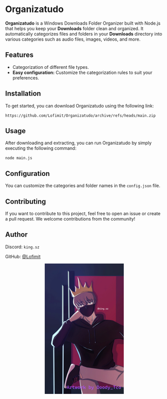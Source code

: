 # Organizatudo

**Organizatudo** is a Windows Downloads Folder Organizer built with Node.js that helps you keep your **Downloads** folder clean and organized. It automatically categorizes files and folders in your **Downloads** directory into various categories such as audio files, images, videos, and more.

## Features

- Categorization of different file types.
- **Easy configuration:** Customize the categorization rules to suit your preferences.

## Installation

To get started, you can download Organizatudo using the following link:

```
https://github.com/Lofimit/Organizatudo/archive/refs/heads/main.zip
```

## Usage

After downloading and extracting, you can run Organizatudo by simply executing the following command:

```
node main.js
```

## Configuration

You can customize the categories and folder names in the `config.json` file.

## Contributing

If you want to contribute to this project, feel free to open an issue or create a pull request. We welcome contributions from the community!

## Author

Discord: `king.sz`

GitHub: [@Lofimit](https://github.com/Lofimit)

<div align="center">
  <a href="https://github.com/Lofimit">
    <img src="https://raw.githubusercontent.com/Lofimit/Lofimit/main/king_by_doody_tco.jpg" alt="King @Lofimit, by Doody_Tco." width="50%">
  </a>
</div>
</div>
